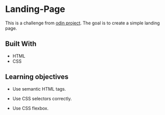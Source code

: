 # Landing-Page

This is a challenge from [odin project](https://www.theodinproject.com/). The goal is to create a simple landing page.

## Built With

- HTML
- CSS

## Learning objectives

- Use semantic HTML tags.

- Use CSS selectors correctly.

- Use CSS flexbox.
